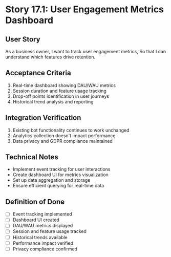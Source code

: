 # Story 17.1: User Engagement Metrics Dashboard

## User Story
As a business owner,
I want to track user engagement metrics,
So that I can understand which features drive retention.

## Acceptance Criteria
1. Real-time dashboard showing DAU/WAU metrics
2. Session duration and feature usage tracking
3. Drop-off points identification in user journeys
4. Historical trend analysis and reporting

## Integration Verification
1. Existing bot functionality continues to work unchanged
2. Analytics collection doesn't impact performance
3. Data privacy and GDPR compliance maintained

## Technical Notes
- Implement event tracking for user interactions
- Create dashboard UI for metrics visualization
- Set up data aggregation and storage
- Ensure efficient querying for real-time data

## Definition of Done
- [ ] Event tracking implemented
- [ ] Dashboard UI created
- [ ] DAU/WAU metrics displayed
- [ ] Session and feature usage tracked
- [ ] Historical trends available
- [ ] Performance impact verified
- [ ] Privacy compliance confirmed